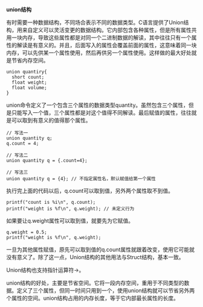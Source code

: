 **union结构**

有时需要一种数据结构，不同场合表示不同的数据类型。C语言提供了Union结构，用来自定义可以灵活变更的数据结构。它内部包含各种属性，但是所有属性共用一块内存，导致这些属性都是对同一个二进制数据的解读，其中往往只有一个属性的解读是有意义的。并且，后面写入的属性会覆盖前面的属性，这意味着同一块内存，可以先供某一个属性使用，然后再供另一个属性使用。这样做的最大好处就是节省内存空间。

```
union quantiry{
  short count;
  float weight;
  float volume;
}
```

union命令定义了一个包含三个属性的数据类型quantity。虽然包含三个属性，但是只能写入一个值，三个属性都是对这个值得不同解读。最后赋值的属性，往往就是可以取到有意义的值得那个属性。

```
// 写法一
union quantity q;
q.count = 4;

// 写法二
union quantity q = {.count=4};

// 写法三
union quantity q = {4}; // 不指定属性名，默认赋值给第一个属性
```

执行完上面的代码以后，q.count可以取到值，另外两个属性取不到值。

```
printf("count is %i\n", q.count);
printf("weight is %f\n", q.weight); // 未定义行为
```

如果要让q.weight属性可以取到值，就要先为它赋值。

```
q.weight = 0.5;
printf("weight is %f\n", q.weight);
```

一旦为其他属性赋值，原先可以取到值的q.count属性就跟着改变，使用它可能就没有意义了。除了这一点，Union结构的其他用法与Struct结构，基本一致。

Union结构也支持指针运算符->。

union结构的好处，主要是节省空间。它将一段内存空间，重用于不同类型的数据。定义了三个属性，但同一时间只用到一个，使用union结构就可以节省另外两个属性的空间。union结构占用的内存长度，等于它内部最长属性的长度。



















